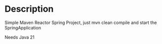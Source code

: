 # Description
Simple Maven Reactor Spring Project, just mvn clean compile and start the SpringApplication

Needs Java 21